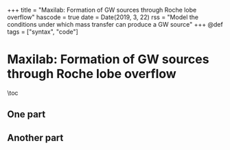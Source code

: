 +++
title = "Maxilab: Formation of GW sources through Roche lobe overflow"
hascode = true
date = Date(2019, 3, 22)
rss = "Model the conditions under which mass transfer can produce a GW source"
+++
@def tags = ["syntax", "code"]

# Maxilab: Formation of GW sources through Roche lobe overflow

\toc

## One part
## Another part
